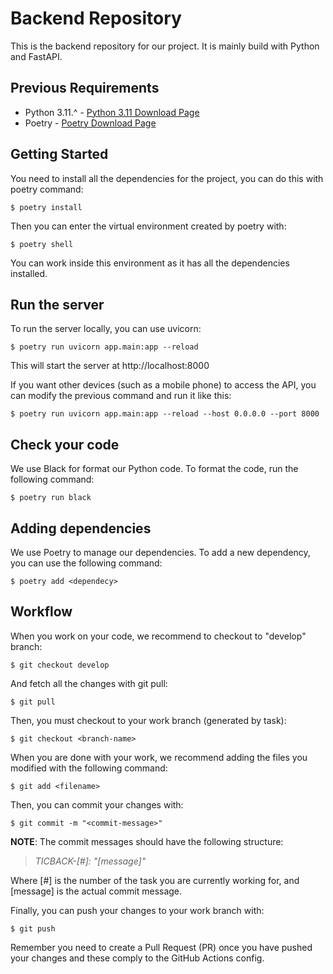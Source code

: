 # Backend Repository

This is the backend repository for our project. It is mainly build with Python and FastAPI.

## Previous Requirements
* Python 3.11.^ - [Python 3.11 Download Page](https://www.python.org/downloads/release/python-3110/)
* Poetry - [Poetry Download Page](https://pypi.org/project/poetry/)

## Getting Started

You need to install all the dependencies for the project, you can do this with poetry command:

```
$ poetry install
```

Then you can enter the virtual environment created by poetry with:

```
$ poetry shell
```

You can work inside this environment as it has all the dependencies installed.

## Run the server

To run the server locally, you can use uvicorn:

```
$ poetry run uvicorn app.main:app --reload
```

This will start the server at http://localhost:8000

If you want other devices (such as a mobile phone) to access the API, you can modify the previous command and run it like this:

```
$ poetry run uvicorn app.main:app --reload --host 0.0.0.0 --port 8000
```

## Check your code

We use Black for format our Python code. To format the code, run the following command:

```
$ poetry run black
```

## Adding dependencies

We use Poetry to manage our dependencies. To add a new dependency, you can use the following command:

```
$ poetry add <dependecy>
```

## Workflow
When you work on your code, we recommend to checkout to "develop" branch:

```
$ git checkout develop
```

And fetch all the changes with git pull:

```
$ git pull
```

Then, you must checkout to your work branch (generated by task):

```
$ git checkout <branch-name>
```

When you are done with your work, we recommend adding the files you modified with the following command:

```
$ git add <filename>
```

Then, you can commit your changes with:

```
$ git commit -m "<commit-message>"
```

>>
**NOTE**: The commit messages should have the following structure: <br>
>*TICBACK-[#]: "[message]"*

Where [#] is the number of the task you are currently working for, and [message] is the actual commit message.

Finally, you can push your changes to your work branch with:

```
$ git push
```

Remember you need to create a Pull Request (PR) once you have pushed your changes and these comply to the GitHub Actions config.
